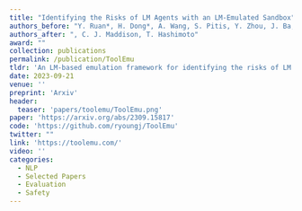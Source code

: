 ```yaml
---
title: "Identifying the Risks of LM Agents with an LM-Emulated Sandbox"
authors_before: "Y. Ruan*, H. Dong*, A. Wang, S. Pitis, Y. Zhou, J. Ba, "
authors_after: ", C. J. Maddison, T. Hashimoto"
award: "" 
collection: publications
permalink: /publication/ToolEmu
tldr: 'An LM-based emulation framework for identifying the risks of LM agents at scale.'
date: 2023-09-21
venue: ''
preprint: 'Arxiv' 
header: 
  teaser: 'papers/toolemu/ToolEmu.png'
paper: 'https://arxiv.org/abs/2309.15817'
code: 'https://github.com/ryoungj/ToolEmu' 
twitter: ""
link: 'https://toolemu.com/'
video: ''
categories:
  - NLP
  - Selected Papers 
  - Evaluation
  - Safety
---
```

